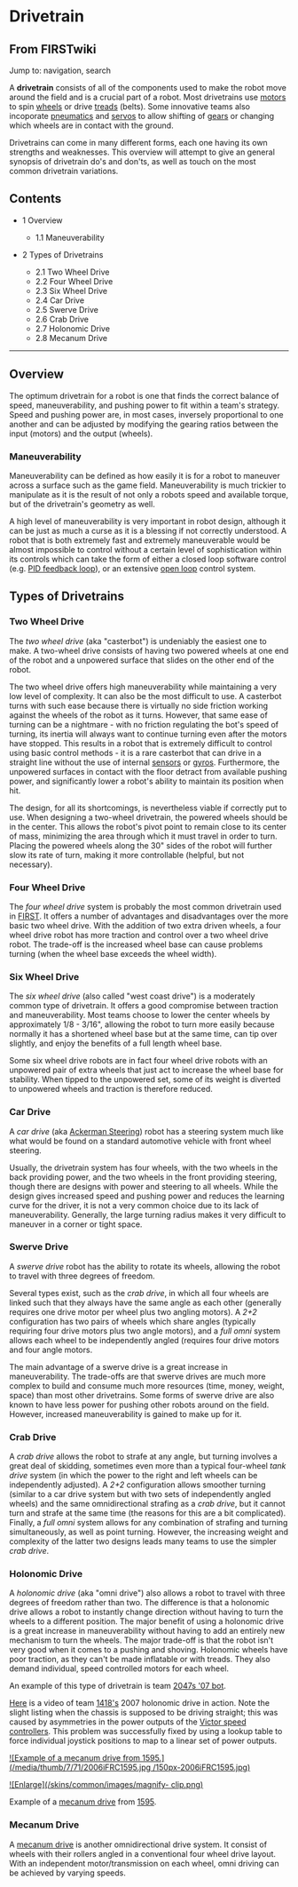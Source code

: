 # Drivetrain

## From FIRSTwiki

Jump to: navigation, search

A **drivetrain** consists of all of the components used to make the robot move around the field and is a crucial part of a robot. Most drivetrains use [motors](Motor "Motor") to spin [wheels](Wheel "Wheel") or drive [treads](Tread "Tread") (belts). Some innovative teams also incoporate [pneumatics](Pneumatics "Pneumatics") and [servos](Servo "Servo") to allow shifting of [gears](Gear "Gear") or changing which wheels are in contact with the ground.

Drivetrains can come in many different forms, each one having its own strengths and weaknesses. This overview will attempt to give an general synopsis of drivetrain do's and don'ts, as well as touch on the most common drivetrain variations.

## Contents

- 1 Overview

  - 1.1 Maneuverability

- 2 Types of Drivetrains

  - 2.1 Two Wheel Drive
  - 2.2 Four Wheel Drive
  - 2.3 Six Wheel Drive
  - 2.4 Car Drive
  - 2.5 Swerve Drive
  - 2.6 Crab Drive
  - 2.7 Holonomic Drive
  - 2.8 Mecanum Drive

--------------------------------------------------------------------------------

## Overview

The optimum drivetrain for a robot is one that finds the correct balance of speed, maneuverability, and pushing power to fit within a team's strategy. Speed and pushing power are, in most cases, inversely proportional to one another and can be adjusted by modifying the gearing ratios between the input (motors) and the output (wheels).

### Maneuverability

Maneuverability can be defined as how easily it is for a robot to maneuver across a surface such as the game field. Maneuverability is much trickier to manipulate as it is the result of not only a robots speed and available torque, but of the drivetrain's geometry as well.

A high level of maneuverability is very important in robot design, although it can be just as much a curse as it is a blessing if not correctly understood. A robot that is both extremely fast and extremely maneuverable would be almost impossible to control without a certain level of sophistication within its controls which can take the form of either a closed loop software control (e.g. [PID feedback loop](PID_feedback_loop "PID feedback loop")), or an extensive [open loop](Open_loop "Open loop") control system.

## Types of Drivetrains

### Two Wheel Drive

The _two wheel drive_ (aka "casterbot") is undeniably the easiest one to make. A two-wheel drive consists of having two powered wheels at one end of the robot and a unpowered surface that slides on the other end of the robot.

The two wheel drive offers high maneuverability while maintaining a very low level of complexity. It can also be the most difficult to use. A casterbot turns with such ease because there is virtually no side friction working against the wheels of the robot as it turns. However, that same ease of turning can be a nightmare - with no friction regulating the bot's speed of turning, its inertia will always want to continue turning even after the motors have stopped. This results in a robot that is extremely difficult to control using basic control methods - it is a rare casterbot that can drive in a straight line without the use of internal [sensors](Sensor "Sensor") or [gyros](gyro). Furthermore, the unpowered surfaces in contact with the floor detract from available pushing power, and significantly lower a robot's ability to maintain its position when hit.

The design, for all its shortcomings, is nevertheless viable if correctly put to use. When designing a two-wheel drivetrain, the powered wheels should be in the center. This allows the robot's pivot point to remain close to its center of mass, minimizing the area through which it must travel in order to turn. Placing the powered wheels along the 30" sides of the robot will further slow its rate of turn, making it more controllable (helpful, but not necessary).

### Four Wheel Drive

The _four wheel drive_ system is probably the most common drivetrain used in [FIRST](first). It offers a number of advantages and disadvantages over the more basic two wheel drive. With the addition of two extra driven wheels, a four wheel drive robot has more traction and control over a two wheel drive robot. The trade-off is the increased wheel base can cause problems turning (when the wheel base exceeds the wheel width).

### Six Wheel Drive

The _six wheel drive_ (also called "west coast drive") is a moderately common type of drivetrain. It offers a good compromise between traction and maneuverability. Most teams choose to lower the center wheels by approximately 1/8 - 3/16", allowing the robot to turn more easily because normally it has a shortened wheel base but at the same time, can tip over slightly, and enjoy the benefits of a full length wheel base.

Some six wheel drive robots are in fact four wheel drive robots with an unpowered pair of extra wheels that just act to increase the wheel base for stability. When tipped to the unpowered set, some of its weight is diverted to unpowered wheels and traction is therefore reduced.

### Car Drive

A _car drive_ (aka [Ackerman Steering](http://en.wikipedia.org/wiki/Ackermann_steering_geometry "http://en.wikipedia.org/wiki/Ackermann_steering_geometry")) robot has a steering system much like what would be found on a standard automotive vehicle with front wheel steering.

Usually, the drivetrain system has four wheels, with the two wheels in the back providing power, and the two wheels in the front providing steering, though there are designs with power and steering to all wheels. While the design gives increased speed and pushing power and reduces the learning curve for the driver, it is not a very common choice due to its lack of maneuverability. Generally, the large turning radius makes it very difficult to maneuver in a corner or tight space.

### Swerve Drive

A _swerve drive_ robot has the ability to rotate its wheels, allowing the robot to travel with three degrees of freedom.

Several types exist, such as the _crab drive_, in which all four wheels are linked such that they always have the same angle as each other (generally requires one drive motor per wheel plus two angling motors). A _2+2_ configuration has two pairs of wheels which share angles (typically requiring four drive motors plus two angle motors), and a _full omni_ system allows each wheel to be independently angled (requires four drive motors and four angle motors.

The main advantage of a swerve drive is a great increase in maneuverability. The trade-offs are that swerve drives are much more complex to build and consume much more resources (time, money, weight, space) than most other drivetrains. Some forms of swerve drive are also known to have less power for pushing other robots around on the field. However, increased maneuverability is gained to make up for it.

### Crab Drive

A _crab drive_ allows the robot to strafe at any angle, but turning involves a great deal of skidding, sometimes even more than a typical four-wheel _tank drive_ system (in which the power to the right and left wheels can be independently adjusted). A _2+2_ configuration allows smoother turning (similar to a car drive system but with two sets of independently angled wheels) and the same omnidirectional strafing as a _crab drive_, but it cannot turn and strafe at the same time (the reasons for this are a bit complicated). Finally, a _full omni_ system allows for any combination of strafing and turning simultaneously, as well as point turning. However, the increasing weight and complexity of the latter two designs leads many teams to use the simpler _crab drive_.

### Holonomic Drive

A _holonomic drive_ (aka "omni drive") also allows a robot to travel with three degrees of freedom rather than two. The difference is that a holonomic drive allows a robot to instantly change direction without having to turn the wheels to a different position. The major benefit of using a holonomic drive is a great increase in maneuverability without having to add an entirely new mechanism to turn the wheels. The major trade-off is that the robot isn't very good when it comes to a pushing and shoving. Holonomic wheels have poor traction, as they can't be made inflatable or with treads. They also demand individual, speed controlled motors for each wheel.

An example of this type of drivetrain is team [2047s '07 bot](/media/0/09/2047_holonomic.jpg "2047 holonomic.jpg").

[Here](http://www.youtube.com/watch?v=CTlAf0c9KfA "http://www.youtube.com/watch?v=CTlAf0c9KfA") is a video of team [1418's](1418 "1418") 2007 holonomic drive in action. Note the slight listing when the chassis is supposed to be driving straight; this was caused by asymmetries in the power outputs of the [Victor speed controllers](victor-884). This problem was successfully fixed by using a lookup table to force individual joystick positions to map to a linear set of power outputs.

[![Example of a mecanum drive from 1595.](/media/thumb/7/71/2006iFRC1595.jpg
/150px-2006iFRC1595.jpg)](Image:2006iFRC1595.jpg "Example of a
mecanum drive from 1595.")

[![Enlarge](/skins/common/images/magnify-
clip.png)](Image:2006iFRC1595.jpg "Enlarge")

Example of a [mecanum drive](Mecanum_wheel "Mecanum wheel") from [1595](/index.php?title=1595&action=edit "1595").

### Mecanum Drive

A [mecanum drive](Mecanum_wheel "Mecanum wheel") is another omnidirectional drive system. It consist of wheels with their rollers angled in a conventional four wheel drive layout. With an independent motor/transmission on each wheel, omni driving can be achieved by varying speeds.
